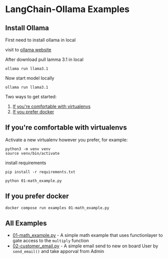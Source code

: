 # LangChain-Ollama Examples

## Install Ollama
First need to install ollama in local 

visit to [ollama website](https://ollama.com/download)

After download pull lamma 3.1 in local
```
ollama run llama3.1
```

Now start model locally
```
ollama run llama3.1
```

Two ways to get started:

1. [If you're comfortable with virtualenvs](#if-youre-comfortable-with-virtualenvs)
2. [If you prefer docker](#if-you-prefer-docker)

## If you're comfortable with virtualenvs

Activate a new virtualenv however you prefer, for example:

```
python3 -m venv venv
source venv/bin/activate
```

install requirements

```
pip install -r requirements.txt
```

```
python 01-math_example.py
```

## If you prefer docker

```
docker compose run examples 01-math_example.py
```

## All Examples


- [01-math_example.py](01-math_example.py) - A simple math example that uses functionlayer to gate access to the `multiply` function
- [02-customer_email.py](02-customer_email.py) - A simple email send to new on board User by `send_email()` and take apporval from Admin


